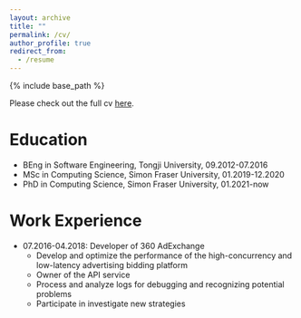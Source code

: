 ```yaml
---
layout: archive
title: ""
permalink: /cv/
author_profile: true
redirect_from:
  - /resume
---
```


{% include base_path %}

Please check out the full cv [here](https://wangxiaoying.github.io/files/xywang_cv.pdf).

Education
======
* BEng in Software Engineering, Tongji University, 09.2012-07.2016
* MSc in Computing Science, Simon Fraser University, 01.2019-12.2020
* PhD in Computing Science, Simon Fraser University, 01.2021-now

Work Experience
======
* 07.2016-04.2018: Developer of 360 AdExchange
  * Develop and optimize the performance of the high-concurrency and low-latency advertising bidding platform
  * Owner of the API service
  * Process and analyze logs for debugging and recognizing potential problems
  * Participate in investigate new strategies
